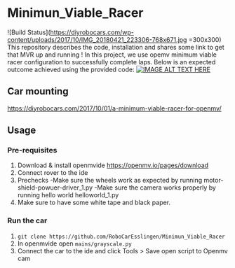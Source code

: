 # Minimun_Viable_Racer
![Build Status](https://diyrobocars.com/wp-content/uploads/2017/10/IMG_20180421_223306-768x671.jpg =300x300)
This repository describes the code, installation and shares some link to get that MVR up and running !
In this project, we use opemv minimum viable racer configuration to successfully complete laps. Below is an expected outcome achieved using the provided code:
[![IMAGE ALT TEXT HERE](http://img.youtube.com/vi/UrLFH2urBUM/0.jpg)](http://www.youtube.com/watch?v=UrLFH2urBUM)
## Car mounting
https://diyrobocars.com/2017/10/01/a-minimum-viable-racer-for-openmv/
## Usage 
### Pre-requisites
1. Download & install openmvide
    https://openmv.io/pages/download
2. Connect rover to the ide
3. Prechecks
-Make sure the wheels work as expected by running motor-shield-powuer-driver_1.py
-Make sure the camera works properly by running hello world helloworld_1.py
4. Make sure to have some white tape and black paper.
### Run the car
1. `git clone https://github.com/RoboCarEsslingen/Minimun_Viable_Racer`
2. In openmvide open `mains/grayscale.py` 
3. Connect the car to the ide and click Tools > Save open script to Openmv cam


